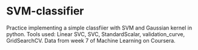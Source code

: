 # SVM-classifier
Practice implementing a simple classfiier with SVM and Gaussian kernel in python. Tools used: Linear SVC, SVC, StandardScalar, validation_curve, GridSearchCV. Data from week 7 of Machine Learning on Coursera. 
